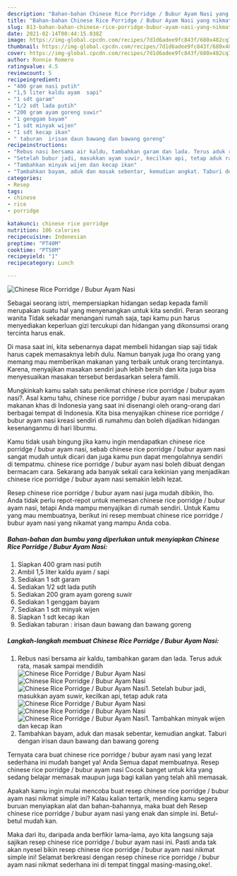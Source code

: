 ```yaml
---
description: "Bahan-bahan Chinese Rice Porridge / Bubur Ayam Nasi yang nikmat dan Mudah Dibuat"
title: "Bahan-bahan Chinese Rice Porridge / Bubur Ayam Nasi yang nikmat dan Mudah Dibuat"
slug: 813-bahan-bahan-chinese-rice-porridge-bubur-ayam-nasi-yang-nikmat-dan-mudah-dibuat
date: 2021-02-14T00:44:15.038Z
image: https://img-global.cpcdn.com/recipes/7d1d6adee9fc843f/680x482cq70/chinese-rice-porridge-bubur-ayam-nasi-foto-resep-utama.jpg
thumbnail: https://img-global.cpcdn.com/recipes/7d1d6adee9fc843f/680x482cq70/chinese-rice-porridge-bubur-ayam-nasi-foto-resep-utama.jpg
cover: https://img-global.cpcdn.com/recipes/7d1d6adee9fc843f/680x482cq70/chinese-rice-porridge-bubur-ayam-nasi-foto-resep-utama.jpg
author: Ronnie Romero
ratingvalue: 4.5
reviewcount: 5
recipeingredient:
- "400 gram nasi putih"
- "1,5 liter kaldu ayam  sapi"
- "1 sdt garam"
- "1/2 sdt lada putih"
- "200 gram ayam goreng suwir"
- "1 genggam bayam"
- "1 sdt minyak wijen"
- "1 sdt kecap ikan"
- " taburan  irisan daun bawang dan bawang goreng"
recipeinstructions:
- "Rebus nasi bersama air kaldu, tambahkan garam dan lada. Terus aduk rata, masak sampai mendidih"
- "Setelah bubur jadi, masukkan ayam suwir, kecilkan api, tetap aduk rata"
- "Tambahkan minyak wijen dan kecap ikan"
- "Tambahkan bayam, aduk dan masak sebentar, kemudian angkat. Taburi dengan irisan daun bawang dan bawang goreng"
categories:
- Resep
tags:
- chinese
- rice
- porridge

katakunci: chinese rice porridge 
nutrition: 106 calories
recipecuisine: Indonesian
preptime: "PT40M"
cooktime: "PT58M"
recipeyield: "1"
recipecategory: Lunch

---
```



![Chinese Rice Porridge / Bubur Ayam Nasi](https://img-global.cpcdn.com/recipes/7d1d6adee9fc843f/680x482cq70/chinese-rice-porridge-bubur-ayam-nasi-foto-resep-utama.jpg)

Sebagai seorang istri, mempersiapkan hidangan sedap kepada famili merupakan suatu hal yang menyenangkan untuk kita sendiri. Peran seorang  wanita Tidak sekadar menangani rumah saja, tapi kamu pun harus menyediakan keperluan gizi tercukupi dan hidangan yang dikonsumsi orang tercinta harus enak.

Di masa  saat ini, kita sebenarnya dapat membeli hidangan siap saji tidak harus capek memasaknya lebih dulu. Namun banyak juga lho orang yang memang mau memberikan makanan yang terbaik untuk orang tercintanya. Karena, menyajikan masakan sendiri jauh lebih bersih dan kita juga bisa menyesuaikan masakan tersebut berdasarkan selera famili. 



Mungkinkah kamu salah satu penikmat chinese rice porridge / bubur ayam nasi?. Asal kamu tahu, chinese rice porridge / bubur ayam nasi merupakan makanan khas di Indonesia yang saat ini disenangi oleh orang-orang dari berbagai tempat di Indonesia. Kita bisa menyajikan chinese rice porridge / bubur ayam nasi kreasi sendiri di rumahmu dan boleh dijadikan hidangan kesenanganmu di hari liburmu.

Kamu tidak usah bingung jika kamu ingin mendapatkan chinese rice porridge / bubur ayam nasi, sebab chinese rice porridge / bubur ayam nasi sangat mudah untuk dicari dan juga kamu pun dapat mengolahnya sendiri di tempatmu. chinese rice porridge / bubur ayam nasi boleh dibuat dengan bermacam cara. Sekarang ada banyak sekali cara kekinian yang menjadikan chinese rice porridge / bubur ayam nasi semakin lebih lezat.

Resep chinese rice porridge / bubur ayam nasi juga mudah dibikin, lho. Anda tidak perlu repot-repot untuk memesan chinese rice porridge / bubur ayam nasi, tetapi Anda mampu menyajikan di rumah sendiri. Untuk Kamu yang mau membuatnya, berikut ini resep membuat chinese rice porridge / bubur ayam nasi yang nikamat yang mampu Anda coba.

<!--inarticleads1-->

##### Bahan-bahan dan bumbu yang diperlukan untuk menyiapkan Chinese Rice Porridge / Bubur Ayam Nasi:

1. Siapkan 400 gram nasi putih
1. Ambil 1,5 liter kaldu ayam / sapi
1. Sediakan 1 sdt garam
1. Sediakan 1/2 sdt lada putih
1. Sediakan 200 gram ayam goreng suwir
1. Sediakan 1 genggam bayam
1. Sediakan 1 sdt minyak wijen
1. Siapkan 1 sdt kecap ikan
1. Sediakan  taburan : irisan daun bawang dan bawang goreng




<!--inarticleads2-->

##### Langkah-langkah membuat Chinese Rice Porridge / Bubur Ayam Nasi:

1. Rebus nasi bersama air kaldu, tambahkan garam dan lada. Terus aduk rata, masak sampai mendidih
<img src="https://img-global.cpcdn.com/steps/39f4e11cae1aaedd/160x128cq70/chinese-rice-porridge-bubur-ayam-nasi-langkah-memasak-1-foto.jpg" alt="Chinese Rice Porridge / Bubur Ayam Nasi"><img src="https://img-global.cpcdn.com/steps/64afe97b956cf740/160x128cq70/chinese-rice-porridge-bubur-ayam-nasi-langkah-memasak-1-foto.jpg" alt="Chinese Rice Porridge / Bubur Ayam Nasi"><img src="https://img-global.cpcdn.com/steps/8dda0821a8b8d73f/160x128cq70/chinese-rice-porridge-bubur-ayam-nasi-langkah-memasak-1-foto.jpg" alt="Chinese Rice Porridge / Bubur Ayam Nasi">1. Setelah bubur jadi, masukkan ayam suwir, kecilkan api, tetap aduk rata
<img src="https://img-global.cpcdn.com/steps/fe77d957e9629e12/160x128cq70/chinese-rice-porridge-bubur-ayam-nasi-langkah-memasak-2-foto.jpg" alt="Chinese Rice Porridge / Bubur Ayam Nasi"><img src="https://img-global.cpcdn.com/steps/2cccb674cb0b7b88/160x128cq70/chinese-rice-porridge-bubur-ayam-nasi-langkah-memasak-2-foto.jpg" alt="Chinese Rice Porridge / Bubur Ayam Nasi"><img src="https://img-global.cpcdn.com/steps/78718d18efe6159c/160x128cq70/chinese-rice-porridge-bubur-ayam-nasi-langkah-memasak-2-foto.jpg" alt="Chinese Rice Porridge / Bubur Ayam Nasi">1. Tambahkan minyak wijen dan kecap ikan
1. Tambahkan bayam, aduk dan masak sebentar, kemudian angkat. Taburi dengan irisan daun bawang dan bawang goreng




Ternyata cara buat chinese rice porridge / bubur ayam nasi yang lezat sederhana ini mudah banget ya! Anda Semua dapat membuatnya. Resep chinese rice porridge / bubur ayam nasi Cocok banget untuk kita yang sedang belajar memasak maupun juga bagi kalian yang telah ahli memasak.

Apakah kamu ingin mulai mencoba buat resep chinese rice porridge / bubur ayam nasi nikmat simple ini? Kalau kalian tertarik, mending kamu segera buruan menyiapkan alat dan bahan-bahannya, maka buat deh Resep chinese rice porridge / bubur ayam nasi yang enak dan simple ini. Betul-betul mudah kan. 

Maka dari itu, daripada anda berfikir lama-lama, ayo kita langsung saja sajikan resep chinese rice porridge / bubur ayam nasi ini. Pasti anda tak akan nyesel bikin resep chinese rice porridge / bubur ayam nasi nikmat simple ini! Selamat berkreasi dengan resep chinese rice porridge / bubur ayam nasi nikmat sederhana ini di tempat tinggal masing-masing,oke!.

